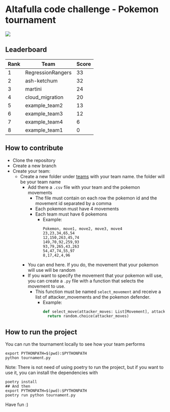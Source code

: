 # Altafulla code challenge - Pokemon tournament
![](https://github.com/hectormirete/Pokemon-tournament/actions/workflows/tournament.yml/badge.svg)
## Leaderboard
| Rank | Team | Score |
| --- | --- | --- |
|1|RegressionRangers|33|
|2|ash-ketchum|32|
|3|martini|24|
|4|cloud_migration|20|
|5|example_team2|13|
|6|example_team3|12|
|7|example_team4|6|
|8|example_team1|0|

## How to contribute
* Clone the repository
* Create a new branch
* Create your team:
  * Create a new folder under [teams](./teams) with your team name. the folder will be your team name
    * Add there a `.csv` file with your team and the pokemon movements
      * The file must contain on each row the pokemon id and the movement id separated by a comma
      * Each pokemon must have 4 movements
      * Each team must have 6 pokemons
        * Example:
          ```
          Pokemon, move1, move2, move3, move4
          23,23,34,65,54
          12,150,263,45,74
          149,70,92,259,93
          93,79,265,43,263
          54,47,74,55,97
          8,17,42,4,96
          ```
    * You can end here. If you do, the movement that your pokemon will use will be random
    * If you want to specify the movement that your pokemon will use, you can create a `.py` file with a function that selects
      the movement to use. 
      * This function must be named `select_movement` and receive a list of attacker_movements and the pokemon defender.
        * Example:
          ```python
          def select_move(attacker_moves: List[Movement], attacker:Pokemon, defender: Pokemon):
            return random.choice(attacker_moves)
          ```
        
## How to run the project
You can run the tournament locally to see how your team performs
```
export PYTHONPATH=$(pwd):$PYTHONPATH
python tournament.py
```
Note: There is not need of using poetry to run the project, but if you want to use it, you can install the dependencies with
```
poetry install
## And then
export PYTHONPATH=$(pwd):$PYTHONPATH
poetry run python tournament.py
```
Have fun :) 